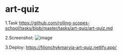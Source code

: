 # art-quiz
1.Task https://github.com/rolling-scopes-school/tasks/blob/master/tasks/art-quiz/art-quiz.md

2.Screenshot:
![image](https://user-images.githubusercontent.com/59314336/144270961-fefc202d-66a4-4374-8b01-233b7bc505d3.png)

3.Deploy: https://filionchykmaryia-art-quiz.netlify.app/

